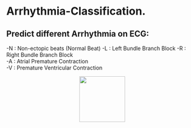 # Arrhythmia-Classification. #
## Predict different Arrhythmia on ECG: ##
  -N : Non-ectopic beats (Normal Beat)
  -L : Left Bundle Branch Block
  -R : Right Bundle Branch Block  
  -A : Atrial Premature Contraction  
  -V : Premature Ventricular Contraction
  <p align="center" width="100%"> <img src="./assets/Logo.png" width="120" height="120"></p>
